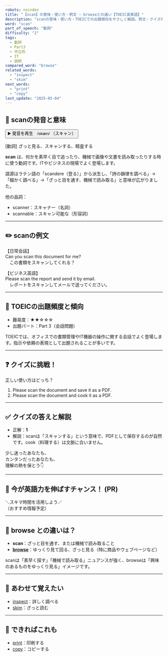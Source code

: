 ```yaml
---
robots: noindex
title: "【scan】の意味・使い方・例文 ― browseとの違い【TOEIC英単語】"
description: "scanの意味・使い方・TOEICでの出題傾向をやさしく解説。例文・クイズ付きでbrowseとの違いもわかりやすく学べます。"
word: "scan"
part_of_speech: "動詞"
difficulty: "2"
tags:
  - 動詞
  - Part3
  - 中立的
  - IT
  - 説明
compared_word: "browse"
related_words:
  - "inspect"
  - "skim"
next_words:
  - "print"
  - "copy"
last_update: "2025-05-04"
---
```


## 🔰 scanの発音と意味

<button class="play-audio" onclick="playTTS('scan')">
  <span class="play-audio-main">
    ▶️ 発音を再生　/skæn/
  </span>
  <span class="play-audio-sub">
    （スキャン）
  </span>
</button>

[動詞] ざっと見る、スキャンする、精査する

**scan** は、何かを素早く目で追ったり、機械で画像や文書を読み取ったりする時に使う動詞です。ITやビジネスの現場でよく登場します。

語源はラテン語の「scandere（登る）」から派生し、「詩の韻律を調べる」→「細かく調べる」→「ざっと目を通す、機械で読み取る」と意味が広がりました。

他の品詞：  
- scanner：スキャナー（名詞）
- scannable：スキャン可能な（形容詞）

---

## ✏️ scanの例文

【日常会話】  
Can you scan this document for me?  
　この書類をスキャンしてくれる？

【ビジネス英語】  
Please scan the report and send it by email.  
　レポートをスキャンしてメールで送ってください。

---

## 🎯 TOEICの出題頻度と傾向

- 難易度：★★☆☆☆
- 出題パート：Part 3（会話問題）

TOEICでは、オフィスでの書類管理やIT機器の操作に関する会話でよく登場します。指示や依頼の表現として出題されることが多いです。

---

## ❓ クイズに挑戦！

正しい使い方はどっち？

1. Please scan the document and save it as a PDF.  
2. Please scan the document and cook it as a PDF.

---

## ✅ クイズの答えと解説

- 正解：**1**
- 解説：scanは「スキャンする」という意味で、PDFとして保存するのが自然です。cook（料理する）は文脈に合いません。

少し迷ったあなたも、  
カンタンだったあなたも、  
理解の熱を保とう👇️

---

## 🚀 今が英語力を伸ばすチャンス！ (PR)

<div class="info-center">
＼スキマ時間を活用しよう／<br>  
（おすすめ情報予定）
</div>

---

## 🤔  browse との違いは？

- **scan**：ざっと目を通す、または機械で読み取ること
- **[browse](/word/browse/)**：ゆっくり見て回る、ざっと見る（特に商品やウェブページなど）

scanは「素早く探す」「機械で読み取る」ニュアンスが強く、browseは「興味のあるものをゆっくり見る」イメージです。

---

## 🧩 あわせて覚えたい

- [inspect](/word/inspect/)：詳しく調べる
- [skim](/word/skim/)：ざっと読む

---

## 📖 できればこれも

- [print](/word/print/)：印刷する
- [copy](/word/copy/)：コピーする

<!-- cvid: aid46_bid06 -->
